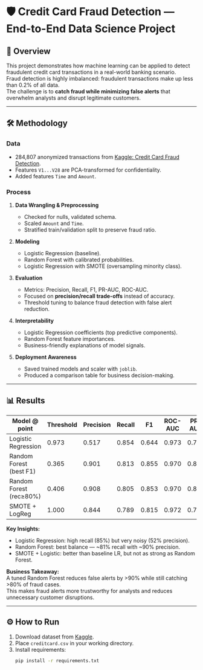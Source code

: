 # 🛡️ Credit Card Fraud Detection — End-to-End Data Science Project

## 📖 Overview  
This project demonstrates how machine learning can be applied to detect fraudulent credit card transactions in a real-world banking scenario.  
Fraud detection is highly imbalanced: fraudulent transactions make up less than 0.2% of all data.  
The challenge is to **catch fraud while minimizing false alerts** that overwhelm analysts and disrupt legitimate customers.

---

## 🛠️ Methodology  

### Data  
- 284,807 anonymized transactions from [Kaggle: Credit Card Fraud Detection](https://www.kaggle.com/datasets/mlg-ulb/creditcardfraud).  
- Features `V1...V28` are PCA-transformed for confidentiality.  
- Added features `Time` and `Amount`.  

### Process  
1. **Data Wrangling & Preprocessing**  
   - Checked for nulls, validated schema.  
   - Scaled `Amount` and `Time`.  
   - Stratified train/validation split to preserve fraud ratio.  

2. **Modeling**  
   - Logistic Regression (baseline).  
   - Random Forest with calibrated probabilities.  
   - Logistic Regression with SMOTE (oversampling minority class).  

3. **Evaluation**  
   - Metrics: Precision, Recall, F1, PR-AUC, ROC-AUC.  
   - Focused on **precision/recall trade-offs** instead of accuracy.  
   - Threshold tuning to balance fraud detection with false alert reduction.  

4. **Interpretability**  
   - Logistic Regression coefficients (top predictive components).  
   - Random Forest feature importances.  
   - Business-friendly explanations of model signals.  

5. **Deployment Awareness**  
   - Saved trained models and scaler with `joblib`.  
   - Produced a comparison table for business decision-making.  

---

## 📊 Results  

| Model @ point          | Threshold | Precision | Recall | F1    | ROC-AUC | PR-AUC |
|-------------------------|-----------|-----------|--------|-------|---------|--------|
| Logistic Regression     | 0.973     | 0.517     | 0.854  | 0.644 | 0.973   | 0.704  |
| Random Forest (best F1) | 0.365     | 0.901     | 0.813  | 0.855 | 0.970   | 0.836  |
| Random Forest (rec≥80%) | 0.406     | 0.908     | 0.805  | 0.853 | 0.970   | 0.836  |
| SMOTE + LogReg          | 1.000     | 0.844     | 0.789  | 0.815 | 0.972   | 0.711  |

**Key Insights:**  
- Logistic Regression: high recall (85%) but very noisy (52% precision).  
- Random Forest: best balance — ~81% recall with ~90% precision.  
- SMOTE + Logistic: better than baseline LR, but not as strong as Random Forest.  

**Business Takeaway:**  
A tuned Random Forest reduces false alerts by >90% while still catching >80% of fraud cases.  
This makes fraud alerts more trustworthy for analysts and reduces unnecessary customer disruptions.

---

## ⚙️ How to Run  

1. Download dataset from [Kaggle](https://www.kaggle.com/datasets/mlg-ulb/creditcardfraud).  
2. Place `creditcard.csv` in your working directory.  
3. Install requirements:  
   ```bash
   pip install -r requirements.txt
